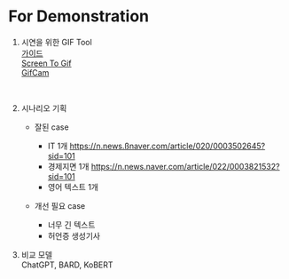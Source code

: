 


# For Demonstration

1. 시연을 위한 GIF Tool <br>
  [가이드](https://caresser.tistory.com/18) <br>
  [Screen To Gif](https://www.screentogif.com/) <br>
  [GifCam](http://blog.bahraniapps.com/gifcam/)<br>


<br>

2. 시나리오 기획 
    - 잘된 case  
      - IT 1개 https://n.news.ßnaver.com/article/020/0003502645?sid=101
      - 경제지면 1개  https://n.news.naver.com/article/022/0003821532?sid=101
      - 영어 텍스트 1개
     
    - 개선 필요 case 
      - 너무 긴 텍스트  
      - 허언증 생성기사


3. 비교 모델 <br>
   ChatGPT, BARD, KoBERT

